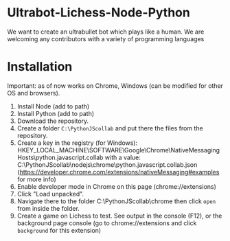 # Ultrabot-Lichess-Node-Python
We want to create an ultrabullet bot which plays like a human. We are welcoming any contributors with a variety of programming languages
# Installation
Important: as of now works on Chrome, Windows (can be modified for other OS and browsers). 

1. Install Node (add to path)
2. Install Python (add to path)
3. Download the repository.
4. Create a folder `C:\PythonJScollab` and put there the files from the repository.
5. Create a key in the registry (for Windows): 
HKEY_LOCAL_MACHINE\SOFTWARE\Google\Chrome\NativeMessagingHosts\python.javascript.collab
with a value:
C:\PythonJScollab\nodejs\chrome\python.javascript.collab.json
(https://developer.chrome.com/extensions/nativeMessaging#examples for more info)
6. Enable developer mode in Chrome on this page (chrome://extensions)
7. Click "Load unpacked".
8. Navigate there to the folder C:\PythonJScollab\chrome then click `open` from inside the folder.
9. Create a game on Lichess to test. See output in the console (F12), or the background page console (go to chrome://extensions and click `background` for this extension)
